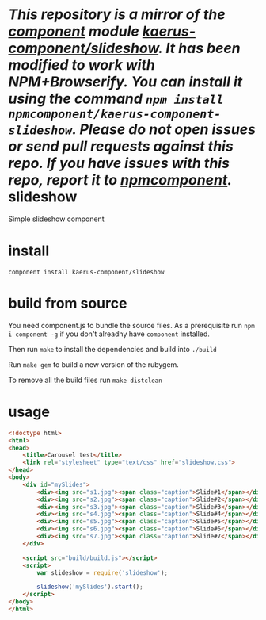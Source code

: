 *This repository is a mirror of the [component](http://component.io) module [kaerus-component/slideshow](http://github.com/kaerus-component/slideshow). It has been modified to work with NPM+Browserify. You can install it using the command `npm install npmcomponent/kaerus-component-slideshow`. Please do not open issues or send pull requests against this repo. If you have issues with this repo, report it to [npmcomponent](https://github.com/airportyh/npmcomponent).*
slideshow
=========

Simple slideshow component

install
=======
```
component install kaerus-component/slideshow
```

build from source
=================
You need component.js to bundle the source files.
As a prerequisite run ```npm i component -g``` if you don't alreadhy have ```component``` installed.

Then run ```make``` to install the dependencies and build into ```./build```

Run ```make gem``` to build a new version of the rubygem.

To remove all the build files run ```make distclean```


usage
=====
```html
<!doctype html>
<html>
<head>
	<title>Carousel test</title>
	<link rel="stylesheet" type="text/css" href="slideshow.css">
</head>
<body>
	<div id="mySlides">
		<div><img src="s1.jpg"><span class="caption">Slide#1</span></div>
		<div><img src="s2.jpg"><span class="caption">Slide#2</span></div>
		<div><img src="s3.jpg"><span class="caption">Slide#3</span></div>
		<div><img src="s4.jpg"><span class="caption">Slide#4</span></div>
		<div><img src="s5.jpg"><span class="caption">Slide#5</span></div>
		<div><img src="s6.jpg"><span class="caption">Slide#6</span></div>
		<div><img src="s7.jpg"><span class="caption">Slide#7</span></div>
	</div>	

	<script src="build/build.js"></script>
	<script>
		var slideshow = require('slideshow');

		slideshow('mySlides').start();
	</script>
</body>
</html>
```

